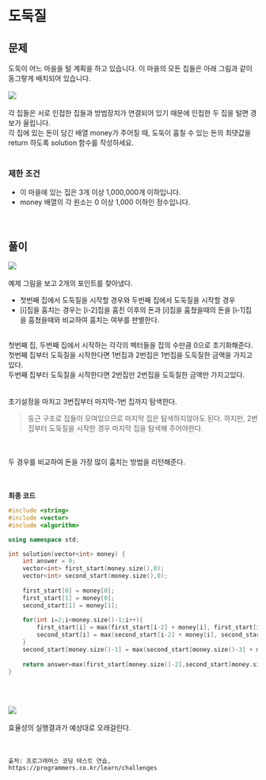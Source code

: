 # 도둑질
## 문제
도둑이 어느 마을을 털 계획을 하고 있습니다. 이 마을의 모든 집들은 아래 그림과 같이 동그랗게 배치되어 있습니다.<br><br>![](https://images.velog.io/images/hanturtle/post/98fa2e6e-8499-45e3-bb81-d2f2faab10f7/image.png)<br><br>각 집들은 서로 인접한 집들과 방범장치가 연결되어 있기 때문에 인접한 두 집을 털면 경보가 울립니다.<br>
각 집에 있는 돈이 담긴 배열 money가 주어질 때, 도둑이 훔칠 수 있는 돈의 최댓값을 return 하도록 solution 함수를 작성하세요.<br><br>

### 제한 조건
+ 이 마을에 있는 집은 3개 이상 1,000,000개 이하입니다.
+ money 배열의 각 원소는 0 이상 1,000 이하인 정수입니다.
<br><br><br>

## 풀이
![](https://images.velog.io/images/hanturtle/post/49907744-26d8-4b41-993c-a1fd72e2508a/image.png)<br><br>
예제 그림을 보고 2개의 포인트를 찾아냈다.
+ 첫번째 집에서 도둑질을 시작할 경우와 두번째 집에서 도둑질을 시작할 경우
+ [i]집을 훔치는 경우는 [i-2]집을 훔친 이후의 돈과 [i]집을 훔쳤을때의 돈을 [i-1]집을 훔쳤을때와 비교하여 훔치는 여부를 판별한다.
<br>
첫번째 집, 두번째 집에서 시작하는 각각의 벡터들을 집의 수만큼 0으로 초기화해준다.<br>
첫번째 집부터 도둑질을 시작한다면 1번집과 2번집은 1번집을 도둑질한 금액을 가지고있다.<br>
두번째 집부터 도둑질을 시작한다면 2번집만 2번집을 도둑질한 금액만 가지고있다.<br>
<br><br>
초기설정을 마치고 3번집부터 마지막-1번 집까지 탐색한다.<br>

> 둥근 구조로 집들이 모여있으므로 마지막 집은 탐색하지않아도 된다.
> 하지만, 2번집부터 도둑질을 시작한 경우 마지막 집을 탐색해 주어야한다.

<br><br>
두 경우를 비교하여 돈을 가장 많이 훔치는 방법을 리턴해준다.<br>

<br><br>
**최종 코드**

```cpp
#include <string>
#include <vector>
#include <algorithm>

using namespace std;

int solution(vector<int> money) {
    int answer = 0;
    vector<int> first_start(money.size(),0);
    vector<int> second_start(money.size(),0);
    
    first_start[0] = money[0];
    first_start[1] = money[0];
    second_start[1] = money[1];
    
    for(int i=2;i<money.size()-1;i++){
        first_start[i] = max(first_start[i-2] + money[i], first_start[i-1]);
        second_start[i] = max(second_start[i-2] + money[i], second_start[i-1]);
    }
    second_start[money.size()-1] = max(second_start[money.size()-3] + money.back(), second_start[money.size()-2]);
    
    return answer=max(first_start[money.size()-2],second_start[money.size()-1]);
}
```
<br><br>



![](https://images.velog.io/images/hanturtle/post/a8415fff-527b-48ea-9d04-89e1254bd9d9/image.png)<br><br>
효율성의 실행결과가 예상대로 오래걸린다.<br>
<br><br>

	출처: 프로그래머스 코딩 테스트 연습, https://programmers.co.kr/learn/challenges
<br><br>
